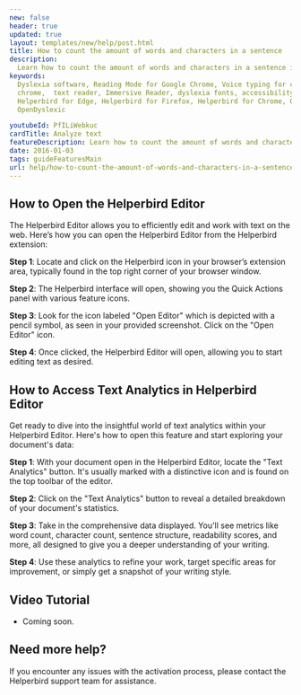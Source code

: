 ```yaml
---
new: false
header: true
updated: true
layout: templates/new/help/post.html
title: How to count the amount of words and characters in a sentence
description:
  Learn how to count the amount of words and characters in a sentence in Chrome, Firefox and Edge.
keywords:
  Dyslexia software, Reading Mode for Google Chrome, Voice typing for chrome, Text to speech for
  chrome,  text reader, Immersive Reader, dyslexia fonts, accessibility software, dyslexia software,
  Helperbird for Edge, Helperbird for Firefox, Helperbird for Chrome, Opendyslexic for Chrome,
  OpenDyslexic

youtubeId: PfILiWebkuc
cardTitle: Analyze text
featureDescription: Learn how to count the amount of words and characters in a sentence
date: 2016-01-03
tags: guideFeaturesMain
url: help/how-to-count-the-amount-of-words-and-characters-in-a-sentence/
---
```


## How to Open the Helperbird Editor

The Helperbird Editor allows you to efficiently edit and work with text on the web. Here’s how you can open the Helperbird Editor from the Helperbird extension:

**Step 1**: Locate and click on the Helperbird icon in your browser’s extension area, typically found in the top right corner of your browser window.

**Step 2**: The Helperbird interface will open, showing you the Quick Actions panel with various feature icons.

**Step 3**: Look for the icon labeled "Open Editor" which is depicted with a pencil symbol, as seen in your provided screenshot. Click on the "Open Editor" icon.

**Step 4**: Once clicked, the Helperbird Editor will open, allowing you to start editing text as desired.



## How to Access Text Analytics in Helperbird Editor

Get ready to dive into the insightful world of text analytics within your Helperbird Editor. Here's how to open this feature and start exploring your document's data:

**Step 1**: With your document open in the Helperbird Editor, locate the "Text Analytics" button. It's usually marked with a distinctive icon and is found on the top toolbar of the editor.

**Step 2**: Click on the "Text Analytics" button to reveal a detailed breakdown of your document's statistics.

**Step 3**: Take in the comprehensive data displayed. You'll see metrics like word count, character count, sentence structure, readability scores, and more, all designed to give you a deeper understanding of your writing.

**Step 4**: Use these analytics to refine your work, target specific areas for improvement, or simply get a snapshot of your writing style.


## Video Tutorial

- Coming soon.

## Need more help?

If you encounter any issues with the activation process, please contact the Helperbird support team for assistance.
